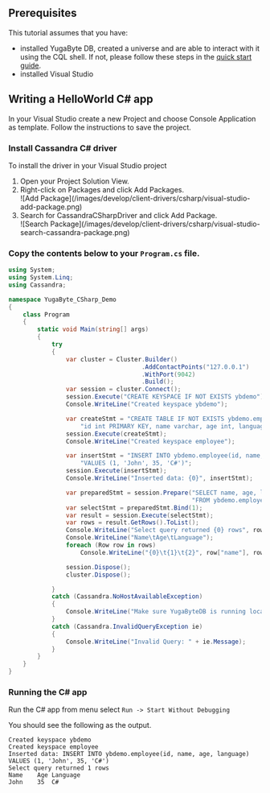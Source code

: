 ## Prerequisites

This tutorial assumes that you have:

- installed YugaByte DB, created a universe and are able to interact with it using the CQL shell. If not, please follow these steps in the [quick start guide](../../../quick-start/test-cassandra/).
- installed Visual Studio

## Writing a HelloWorld C# app

In your Visual Studio create a new Project and choose Console Application as template. Follow the instructions to save the project.

### Install Cassandra C# driver

To install the driver in your Visual Studio project
<ol>
  <li>Open your Project Solution View.</li>
  <li>Right-click on Packages and click Add Packages.</li>
  ![Add Package](/images/develop/client-drivers/csharp/visual-studio-add-package.png)
  <li>Search for CassandraCSharpDriver and click Add Package.</li>
  ![Search Package](/images/develop/client-drivers/csharp/visual-studio-search-cassandra-package.png)
</ol>


### Copy the contents below to your `Program.cs` file.

```cs
using System;
using System.Linq;
using Cassandra;

namespace YugaByte_CSharp_Demo
{
    class Program
    {
        static void Main(string[] args)
        {
            try
            {
                var cluster = Cluster.Builder()
                                     .AddContactPoints("127.0.0.1")
                                     .WithPort(9042)
                                     .Build();
                var session = cluster.Connect();
                session.Execute("CREATE KEYSPACE IF NOT EXISTS ybdemo");
                Console.WriteLine("Created keyspace ybdemo");

                var createStmt = "CREATE TABLE IF NOT EXISTS ybdemo.employee(" +
                    "id int PRIMARY KEY, name varchar, age int, language varchar)";
                session.Execute(createStmt);
                Console.WriteLine("Created keyspace employee");

                var insertStmt = "INSERT INTO ybdemo.employee(id, name, age, language) " +
                    "VALUES (1, 'John', 35, 'C#')";
                session.Execute(insertStmt);
                Console.WriteLine("Inserted data: {0}", insertStmt);

                var preparedStmt = session.Prepare("SELECT name, age, language " +
                                                   "FROM ybdemo.employee WHERE id = ?");
                var selectStmt = preparedStmt.Bind(1);
                var result = session.Execute(selectStmt);
                var rows = result.GetRows().ToList();
                Console.WriteLine("Select query returned {0} rows", rows.Count());
                Console.WriteLine("Name\tAge\tLanguage");
                foreach (Row row in rows)
                    Console.WriteLine("{0}\t{1}\t{2}", row["name"], row["age"], row["language"]);

                session.Dispose();
                cluster.Dispose();

            }
            catch (Cassandra.NoHostAvailableException)
            {
                Console.WriteLine("Make sure YugaByteDB is running locally!.");
            }
            catch (Cassandra.InvalidQueryException ie)
            {
                Console.WriteLine("Invalid Query: " + ie.Message);
            }
        }
    }
}
```

### Running the C# app
Run the C# app from menu select `Run -> Start Without Debugging`

You should see the following as the output.

```
Created keyspace ybdemo
Created keyspace employee
Inserted data: INSERT INTO ybdemo.employee(id, name, age, language) VALUES (1, 'John', 35, 'C#')
Select query returned 1 rows
Name	Age	Language
John	35	C#
```
